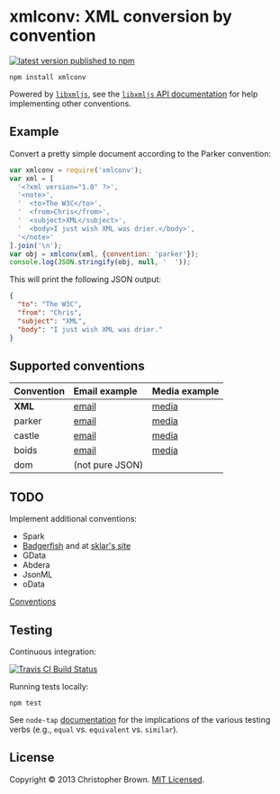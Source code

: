 # xmlconv: XML conversion by convention

[![latest version published to npm](https://badge.fury.io/js/xmlconv.svg)](https://www.npmjs.com/package/xmlconv)

    npm install xmlconv

Powered by [`libxmljs`](https://github.com/polotek/libxmljs),
see the [`libxmljs` API documentation](https://github.com/polotek/libxmljs/tree/master/docs/api) for help implementing other conventions.


## Example

Convert a pretty simple document according to the Parker convention:

```javascript
var xmlconv = require('xmlconv');
var xml = [
  '<?xml version="1.0" ?>',
  '<note>',
  '  <to>The W3C</to>',
  '  <from>Chris</from>',
  '  <subject>XML</subject>',
  '  <body>I just wish XML was drier.</body>',
  '</note>'
].join('\n');
var obj = xmlconv(xml, {convention: 'parker'});
console.log(JSON.stringify(obj, null, '  '));
```

This will print the following JSON output:

```json
{
  "to": "The W3C",
  "from": "Chris",
  "subject": "XML",
  "body": "I just wish XML was drier."
}
```


## Supported conventions

| Convention | Email example | Media example |
|:-----------|:--------------|:--------------|
| **XML**    | [email](test/data/email.xml) | [media](test/data/media.xml) |
| parker     | [email](test/data/email.parker) | [media](test/data/media.parker) |
| castle     | [email](test/data/email.castle) | [media](test/data/media.castle) |
| boids      | [email](test/data/email.boids) | [media](test/data/media.boids) |
| dom        | (not pure JSON) | |


## TODO

Implement additional conventions:

* Spark
* [Badgerfish](http://dropbox.ashlock.us/open311/json-xml/) and at [sklar's site](http://www.sklar.com/badgerfish/)
* GData
* Abdera
* JsonML
* oData

[Conventions](http://wiki.open311.org/JSON_and_XML_Conversion)


## Testing

Continuous integration:

[![Travis CI Build Status](https://travis-ci.org/chbrown/xmlconv.png?branch=master)](https://travis-ci.org/chbrown/xmlconv)

Running tests locally:

    npm test

See `node-tap` [documentation](https://github.com/isaacs/node-tap/blob/master/lib/tap-assert.js) for the implications of the various testing verbs (e.g., `equal` vs. `equivalent` vs. `similar`).


## License

Copyright © 2013 Christopher Brown.
[MIT Licensed](https://chbrown.github.io/licenses/MIT/#2013).
